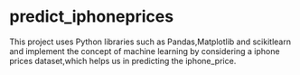 # predict_iphoneprices
This project uses Python libraries such as Pandas,Matplotlib and scikitlearn and implement the concept of machine learning by considering a iphone prices dataset,which helps us in predicting the iphone_price.
